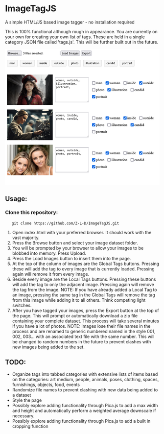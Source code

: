 # ImageTagJS
A simple HTML/JS based image tagger - no installation required


This is 100% functional although rough in appearance. You are currently on your own for creating your own list of tags. These are held in a single category JSON file called 'tags.js'. This will be further built out in the future.

<img src="ImageTagJS.png"/>

## Usage:

### Clone this repository:

```
   git clone https://github.com/Z-L-D/ImageTagJS.git
```

<ol>
    <li>Open index.html with your preferred browser. It should work with the vast majority.</li>
    <li>Press the Browse button and select your image dataset folder.</li>
    <li>You will be prompted by your browser to allow your images to be blobbed into memory. Press Upload.</li>
    <li>Press the Load Images button to insert them into the page.</li>
    <li>At the top of the column of images are the Global Tags buttons. Pressing these will add the tag to every image that is currently loaded. Pressing again will remove it from every image.</li>
    <li>Beside every image are the Local Tags buttons. Pressing these buttons will add the tag to only the adjacent image. Pressing again will remove the tag from the image. NOTE: If you have already added a Local Tag to an image, pressing the same tag in the Global Tags will remove the tag from this image while adding it to all others. Think competing light switches.</li>
    <li>After you have tagged your images, press the Export button at the top of the page. This will prompt or automatically download a zip file containing your complete dataset. This process will take several minutes if you have a lot of photos. NOTE: Images lose their file names in the process and are renamed to generic numbered named in the style 001, 002, 003... with an associated text file with the same number. This will be changed to random numbers in the future to prevent clashes with new images being added to the set.</li>
</ol> 

## TODO:
<ul>
    <li>Organize tags into tabbed categories with extensive lists of items based on the categories: art medium, people, animals, poses, clothing, spaces, furnishings, objects, food, events</li>
    <li>Randomize file names to prevent clashing with new data being added to a dataset</li>
    <li>Style the page</li>
    <li>Possibly explore adding functionality through Pica.js to add a max width and height and automatically perform a weighted average downscale if necessary.</li>
    <li>Possibly explore adding functionality through Pica.js to add a built in cropping function</li>
</ul>